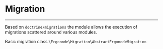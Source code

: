 # Migration

-----------

Based on `doctrine/migrations` the module allows the execution of migrations scattered around various modules.

Basic migration class `\Ergonode\Migration\AbstractErgonodeMigration`
